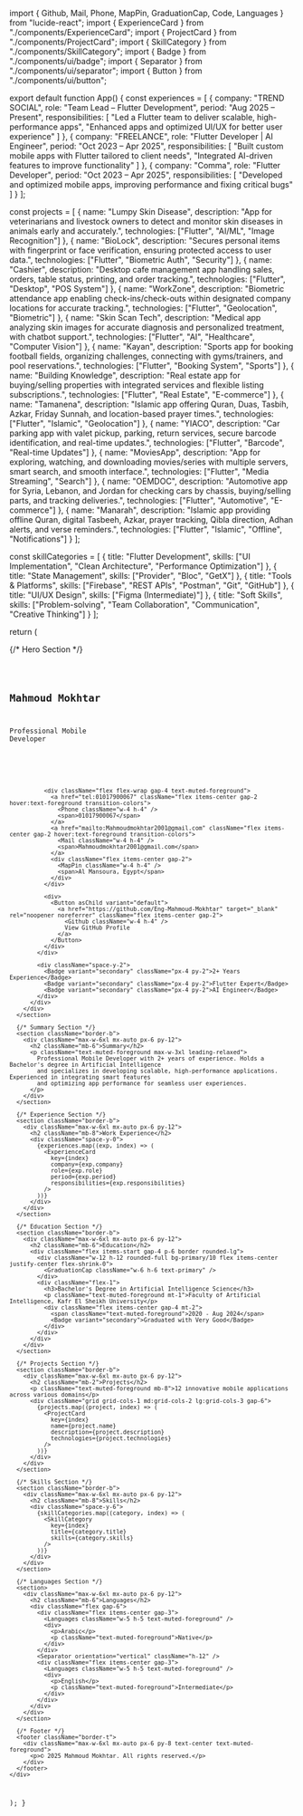 import { Github, Mail, Phone, MapPin, GraduationCap, Code, Languages } from "lucide-react";
import { ExperienceCard } from "./components/ExperienceCard";
import { ProjectCard } from "./components/ProjectCard";
import { SkillCategory } from "./components/SkillCategory";
import { Badge } from "./components/ui/badge";
import { Separator } from "./components/ui/separator";
import { Button } from "./components/ui/button";

export default function App() {
  const experiences = [
    {
      company: "TREND SOCIAL",
      role: "Team Lead – Flutter Development",
      period: "Aug 2025 – Present",
      responsibilities: [
        "Led a Flutter team to deliver scalable, high-performance apps",
        "Enhanced apps and optimized UI/UX for better user experience"
      ]
    },
    {
      company: "FREELANCE",
      role: "Flutter Developer | AI Engineer",
      period: "Oct 2023 – Apr 2025",
      responsibilities: [
        "Built custom mobile apps with Flutter tailored to client needs",
        "Integrated AI-driven features to improve functionality"
      ]
    },
    {
      company: "Comma",
      role: "Flutter Developer",
      period: "Oct 2023 – Apr 2025",
      responsibilities: [
        "Developed and optimized mobile apps, improving performance and fixing critical bugs"
      ]
    }
  ];

  const projects = [
    {
      name: "Lumpy Skin Disease",
      description: "App for veterinarians and livestock owners to detect and monitor skin diseases in animals early and accurately.",
      technologies: ["Flutter", "AI/ML", "Image Recognition"]
    },
    {
      name: "BioLock",
      description: "Secures personal items with fingerprint or face verification, ensuring protected access to user data.",
      technologies: ["Flutter", "Biometric Auth", "Security"]
    },
    {
      name: "Cashier",
      description: "Desktop cafe management app handling sales, orders, table status, printing, and order tracking.",
      technologies: ["Flutter", "Desktop", "POS System"]
    },
    {
      name: "WorkZone",
      description: "Biometric attendance app enabling check-ins/check-outs within designated company locations for accurate tracking.",
      technologies: ["Flutter", "Geolocation", "Biometric"]
    },
    {
      name: "Skin Scan Tech",
      description: "Medical app analyzing skin images for accurate diagnosis and personalized treatment, with chatbot support.",
      technologies: ["Flutter", "AI", "Healthcare", "Computer Vision"]
    },
    {
      name: "Kayan",
      description: "Sports app for booking football fields, organizing challenges, connecting with gyms/trainers, and pool reservations.",
      technologies: ["Flutter", "Booking System", "Sports"]
    },
    {
      name: "Building Knowledge",
      description: "Real estate app for buying/selling properties with integrated services and flexible listing subscriptions.",
      technologies: ["Flutter", "Real Estate", "E-commerce"]
    },
    {
      name: "Tamanena",
      description: "Islamic app offering Quran, Duas, Tasbih, Azkar, Friday Sunnah, and location-based prayer times.",
      technologies: ["Flutter", "Islamic", "Geolocation"]
    },
    {
      name: "YIACO",
      description: "Car parking app with valet pickup, parking, return services, secure barcode identification, and real-time updates.",
      technologies: ["Flutter", "Barcode", "Real-time Updates"]
    },
    {
      name: "MoviesApp",
      description: "App for exploring, watching, and downloading movies/series with multiple servers, smart search, and smooth interface.",
      technologies: ["Flutter", "Media Streaming", "Search"]
    },
    {
      name: "OEMDOC",
      description: "Automotive app for Syria, Lebanon, and Jordan for checking cars by chassis, buying/selling parts, and tracking deliveries.",
      technologies: ["Flutter", "Automotive", "E-commerce"]
    },
    {
      name: "Manarah",
      description: "Islamic app providing offline Quran, digital Tasbeeh, Azkar, prayer tracking, Qibla direction, Adhan alerts, and verse reminders.",
      technologies: ["Flutter", "Islamic", "Offline", "Notifications"]
    }
  ];

  const skillCategories = [
    {
      title: "Flutter Development",
      skills: ["UI Implementation", "Clean Architecture", "Performance Optimization"]
    },
    {
      title: "State Management",
      skills: ["Provider", "Bloc", "GetX"]
    },
    {
      title: "Tools & Platforms",
      skills: ["Firebase", "REST APIs", "Postman", "Git", "GitHub"]
    },
    {
      title: "UI/UX Design",
      skills: ["Figma (Intermediate)"]
    },
    {
      title: "Soft Skills",
      skills: ["Problem-solving", "Team Collaboration", "Communication", "Creative Thinking"]
    }
  ];

  return (
    <div className="min-h-screen bg-background">
      {/* Hero Section */}
      <section className="border-b">
        <div className="max-w-6xl mx-auto px-6 py-16">
          <div className="flex items-start justify-between flex-wrap gap-6">
            <div className="space-y-4 flex-1 min-w-[300px]">
              <div className="flex items-center gap-3">
                <div className="w-16 h-16 rounded-full bg-primary flex items-center justify-center">
                  <Code className="w-8 h-8 text-primary-foreground" />
                </div>
                <div>
                  <h1 className="text-4xl">Mahmoud Mokhtar</h1>
                  <p className="text-muted-foreground mt-1">Professional Mobile Developer</p>
                </div>
              </div>
              
              <div className="flex flex-wrap gap-4 text-muted-foreground">
                <a href="tel:01017900067" className="flex items-center gap-2 hover:text-foreground transition-colors">
                  <Phone className="w-4 h-4" />
                  <span>01017900067</span>
                </a>
                <a href="mailto:Mahmoudmokhtar2001@gmail.com" className="flex items-center gap-2 hover:text-foreground transition-colors">
                  <Mail className="w-4 h-4" />
                  <span>Mahmoudmokhtar2001@gmail.com</span>
                </a>
                <div className="flex items-center gap-2">
                  <MapPin className="w-4 h-4" />
                  <span>Al Mansoura, Egypt</span>
                </div>
              </div>

              <div>
                <Button asChild variant="default">
                  <a href="https://github.com/Eng-Mahmoud-Mokhtar" target="_blank" rel="noopener noreferrer" className="flex items-center gap-2">
                    <Github className="w-4 h-4" />
                    View GitHub Profile
                  </a>
                </Button>
              </div>
            </div>

            <div className="space-y-2">
              <Badge variant="secondary" className="px-4 py-2">2+ Years Experience</Badge>
              <Badge variant="secondary" className="px-4 py-2">Flutter Expert</Badge>
              <Badge variant="secondary" className="px-4 py-2">AI Engineer</Badge>
            </div>
          </div>
        </div>
      </section>

      {/* Summary Section */}
      <section className="border-b">
        <div className="max-w-6xl mx-auto px-6 py-12">
          <h2 className="mb-6">Summary</h2>
          <p className="text-muted-foreground max-w-3xl leading-relaxed">
            Professional Mobile Developer with 2+ years of experience. Holds a Bachelor's degree in Artificial Intelligence 
            and specializes in developing scalable, high-performance applications. Experienced in integrating smart features 
            and optimizing app performance for seamless user experiences.
          </p>
        </div>
      </section>

      {/* Experience Section */}
      <section className="border-b">
        <div className="max-w-6xl mx-auto px-6 py-12">
          <h2 className="mb-8">Work Experience</h2>
          <div className="space-y-0">
            {experiences.map((exp, index) => (
              <ExperienceCard
                key={index}
                company={exp.company}
                role={exp.role}
                period={exp.period}
                responsibilities={exp.responsibilities}
              />
            ))}
          </div>
        </div>
      </section>

      {/* Education Section */}
      <section className="border-b">
        <div className="max-w-6xl mx-auto px-6 py-12">
          <h2 className="mb-6">Education</h2>
          <div className="flex items-start gap-4 p-6 border rounded-lg">
            <div className="w-12 h-12 rounded-full bg-primary/10 flex items-center justify-center flex-shrink-0">
              <GraduationCap className="w-6 h-6 text-primary" />
            </div>
            <div className="flex-1">
              <h3>Bachelor's Degree in Artificial Intelligence Science</h3>
              <p className="text-muted-foreground mt-1">Faculty of Artificial Intelligence, Kafr El Sheikh University</p>
              <div className="flex items-center gap-4 mt-2">
                <span className="text-muted-foreground">2020 - Aug 2024</span>
                <Badge variant="secondary">Graduated with Very Good</Badge>
              </div>
            </div>
          </div>
        </div>
      </section>

      {/* Projects Section */}
      <section className="border-b">
        <div className="max-w-6xl mx-auto px-6 py-12">
          <h2 className="mb-2">Projects</h2>
          <p className="text-muted-foreground mb-8">12 innovative mobile applications across various domains</p>
          <div className="grid grid-cols-1 md:grid-cols-2 lg:grid-cols-3 gap-6">
            {projects.map((project, index) => (
              <ProjectCard
                key={index}
                name={project.name}
                description={project.description}
                technologies={project.technologies}
              />
            ))}
          </div>
        </div>
      </section>

      {/* Skills Section */}
      <section className="border-b">
        <div className="max-w-6xl mx-auto px-6 py-12">
          <h2 className="mb-8">Skills</h2>
          <div className="space-y-6">
            {skillCategories.map((category, index) => (
              <SkillCategory
                key={index}
                title={category.title}
                skills={category.skills}
              />
            ))}
          </div>
        </div>
      </section>

      {/* Languages Section */}
      <section>
        <div className="max-w-6xl mx-auto px-6 py-12">
          <h2 className="mb-6">Languages</h2>
          <div className="flex gap-6">
            <div className="flex items-center gap-3">
              <Languages className="w-5 h-5 text-muted-foreground" />
              <div>
                <p>Arabic</p>
                <p className="text-muted-foreground">Native</p>
              </div>
            </div>
            <Separator orientation="vertical" className="h-12" />
            <div className="flex items-center gap-3">
              <Languages className="w-5 h-5 text-muted-foreground" />
              <div>
                <p>English</p>
                <p className="text-muted-foreground">Intermediate</p>
              </div>
            </div>
          </div>
        </div>
      </section>

      {/* Footer */}
      <footer className="border-t">
        <div className="max-w-6xl mx-auto px-6 py-8 text-center text-muted-foreground">
          <p>© 2025 Mahmoud Mokhtar. All rights reserved.</p>
        </div>
      </footer>
    </div>
  );
}

